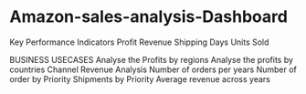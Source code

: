 # Amazon-sales-analysis-Dashboard

Key Performance Indicators
 Profit
Revenue
Shipping Days
Units Sold

BUSINESS USECASES
Analyse the Profits by regions
Analyse the profits by countries
Channel Revenue Analysis
Number of orders per years
Number of order by Priority
Shipments by Priority
Average revenue across years

